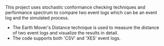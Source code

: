 This project uses stochastic conformance checking techniques and performance spectrum to compare two event logs which can be an event log and the simulated process.
- The Earth Mover's Distance technique is used to measure the distance of two event logs and visualize the results in detail. 
- The code supports both 'CSV' and 'XES' event logs. 
